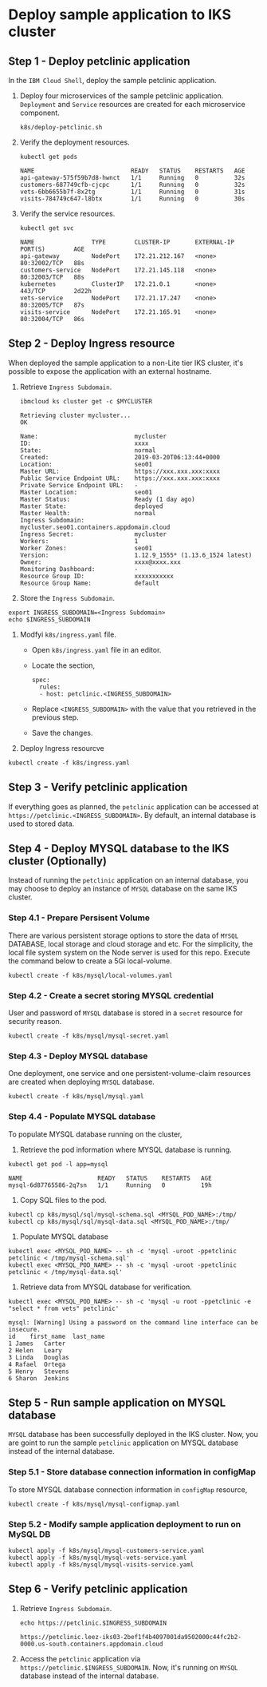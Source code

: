 # Deploy sample application to IKS cluster

## Step 1 - Deploy petclinic application

In the `IBM Cloud Shell`, deploy the sample petclinic application.

1. Deploy four microservices of the sample petclinic application. `Deployment` and `Service` resources are created for each microservice component.

    ```
    k8s/deploy-petclinic.sh
    ```

1. Verify the deployment resources.

    ```
    kubectl get pods

    NAME                           READY   STATUS    RESTARTS   AGE
    api-gateway-575f59b7d8-hwnct   1/1     Running   0          32s
    customers-687749cfb-cjcpc      1/1     Running   0          32s
    vets-6bb6655b7f-8x2tg          1/1     Running   0          31s
    visits-784749c647-l8btx        1/1     Running   0          30s
    ```

1. Verify the service resources.

    ```
    kubectl get svc

    NAME                TYPE        CLUSTER-IP       EXTERNAL-IP   PORT(S)        AGE
    api-gateway         NodePort    172.21.212.167   <none>        80:32002/TCP   88s
    customers-service   NodePort    172.21.145.118   <none>        80:32003/TCP   88s
    kubernetes          ClusterIP   172.21.0.1       <none>        443/TCP        2d22h
    vets-service        NodePort    172.21.17.247    <none>        80:32005/TCP   87s
    visits-service      NodePort    172.21.165.91    <none>        80:32004/TCP   86s
    ```

## Step 2 - Deploy Ingress resource

When deployed the sample application to a non-Lite tier IKS cluster, it's possible to expose the application with an external hostname.

1. Retrieve `Ingress Subdomain`.

    ```
    ibmcloud ks cluster get -c $MYCLUSTER

    Retrieving cluster mycluster...
    OK
                                
    Name:                           mycluster
    ID:                             xxxx
    State:                          normal
    Created:                        2019-03-20T06:13:44+0000
    Location:                       seo01
    Master URL:                     https://xxx.xxx.xxx:xxxx
    Public Service Endpoint URL:    https://xxx.xxx.xxx:xxxx
    Private Service Endpoint URL:   -
    Master Location:                seo01
    Master Status:                  Ready (1 day ago)
    Master State:                   deployed
    Master Health:                  normal
    Ingress Subdomain:              mycluster.seo01.containers.appdomain.cloud
    Ingress Secret:                 mycluster
    Workers:                        1
    Worker Zones:                   seo01
    Version:                        1.12.9_1555* (1.13.6_1524 latest)
    Owner:                          xxxx@xxxx.xxx
    Monitoring Dashboard:           -
    Resource Group ID:              xxxxxxxxxxx
    Resource Group Name:            default
    ```

1. Store the `Ingress Subdomain`.

  ```
  export INGRESS_SUBDOMAIN=<Ingress Subdomain>
  echo $INGRESS_SUBDOMAIN
  ```

1. Modfyi `k8s/ingress.yaml` file.

    * Open `k8s/ingress.yaml` file in an editor.

    * Locate the section,

        ```
        spec:
          rules:
          - host: petclinic.<INGRESS_SUBDOMAIN>   
        ```

    * Replace `<INGRESS_SUBDOMAIN>` with the value that you retrieved in the previous step.

    * Save the changes.

1. Deploy Ingress resourcve

  ```
  kubectl create -f k8s/ingress.yaml
  ```

## Step 3 - Verify petclinic application

If everything goes as planned, the `petclinic` application can be accessed at `https://petclinic.<INGRESS_SUBDOMAIN>`. By default, an internal database is used to stored data.


## Step 4 - Deploy MYSQL database to the IKS cluster (Optionally)

Instead of running the `petclinic` application on an internal database, you may choose to deploy an instance of `MYSQL` database on the same IKS cluster.


### Step 4.1 - Prepare Persisent Volume

There are various persistent storage options to store the data of `MYSQL` DATABASE, local storage and cloud storage and etc. For the simplicity, the local file system system on the Node server is used for this repo. Execute the command below to create a 5Gi local-volume.

  ```
  kubectl create -f k8s/mysql/local-volumes.yaml
  ```

### Step 4.2 - Create a secret storing MYSQL credential

User and password of `MYSQL` database is stored in a `secret` resource for security reason.

  ```
  kubectl create -f k8s/mysql/mysql-secret.yaml
  ```

### Step 4.3 - Deploy MYSQL database

One deployment, one service and one persistent-volume-claim resources are created when deploying `MYSQL` database.

  ```
  kubectl create -f k8s/mysql/mysql.yaml
  ```

### Step 4.4 - Populate MYSQL database

To populate MYSQL database running on the cluster,

1. Retrieve the pod information where MYSQL database is running.

  ```
  kubectl get pod -l app=mysql

  NAME                     READY   STATUS    RESTARTS   AGE
  mysql-6d87765586-2q7sn   1/1     Running   0          19h
  ```

1. Copy SQL files to the pod.

  ```
  kubectl cp k8s/mysql/sql/mysql-schema.sql <MYSQL_POD_NAME>:/tmp/
  kubectl cp k8s/mysql/sql/mysql-data.sql <MYSQL_POD_NAME>:/tmp/
  ```

1. Populate MYSQL database

  ```
  kubectl exec <MYSQL_POD_NAME> -- sh -c 'mysql -uroot -ppetclinic petclinic < /tmp/mysql-schema.sql'
  kubectl exec <MYSQL_POD_NAME> -- sh -c 'mysql -uroot -ppetclinic petclinic < /tmp/mysql-data.sql'
  ```

1. Retrieve data from MYSQL database for verification.

  ```
  kubectl exec <MYSQL_POD_NAME> -- sh -c 'mysql -u root -ppetclinic -e "select * from vets" petclinic'

  mysql: [Warning] Using a password on the command line interface can be insecure.
  id	first_name	last_name
  1 James	Carter
  2	Helen	Leary
  3	Linda	Douglas
  4	Rafael	Ortega
  5	Henry	Stevens
  6	Sharon	Jenkins
  ```

## Step 5 - Run sample application on MYSQL database 

`MYSQL` database has been successfully deployed in the IKS cluster. Now, you are goint to run the sample `petclinic` application on MYSQL database instead of the internal database.

### Step 5.1 - Store database connection information in configMap

To store MYSQL database connection information in `configMap` resource,

  ```
  kubectl create -f k8s/mysql/mysql-configmap.yaml
  ```

### Step 5.2 - Modify sample application deployment to run on MySQL DB

  ```
  kubectl apply -f k8s/mysql/mysql-customers-service.yaml
  kubectl apply -f k8s/mysql/mysql-vets-service.yaml
  kubectl apply -f k8s/mysql/mysql-visits-service.yaml
  ```


## Step 6 - Verify petclinic application

1. Retrieve `Ingress Subdomain`.

    ```
    echo https://petclinic.$INGRESS_SUBDOMAIN

    https://petclinic.leez-iks03-2bef1f4b4097001da9502000c44fc2b2-0000.us-south.containers.appdomain.cloud
    ```

1. Access the `petclinic` application via `https://petclinic.$INGRESS_SUBDOMAIN`. Now, it's running on `MYSQL` database instead of the internal database.



